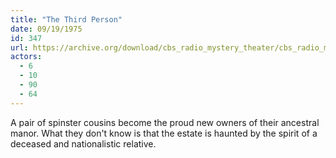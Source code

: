 ```yaml
---
title: "The Third Person"
date: 09/19/1975
id: 347
url: https://archive.org/download/cbs_radio_mystery_theater/cbs_radio_mystery_theater-0301-0350.zip/cbs_radio_mystery_theater-0301-0350%2Fcbsrmt_0347_the_third_person.mp3
actors:
  - 6
  - 10
  - 90
  - 64
---
```

A pair of spinster cousins become the proud new owners of their ancestral manor. What they don't know is that the estate is haunted by the spirit of a deceased and nationalistic relative.